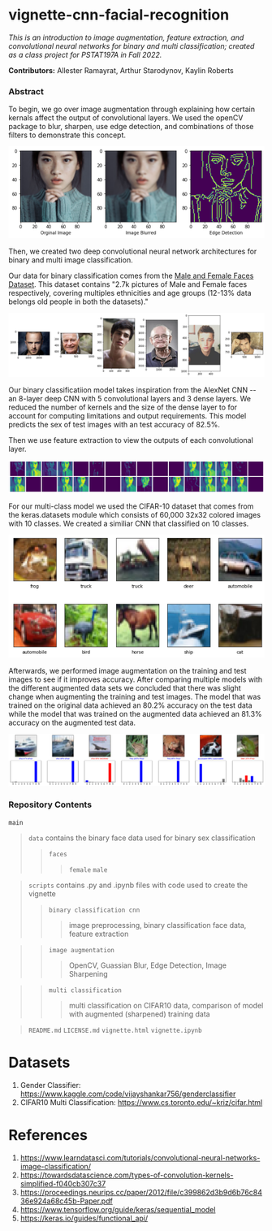 # vignette-cnn-facial-recognition

*This is an introduction to image augmentation, feature extraction, and convolutional neural networks for  binary and multi classification; created as a class project for PSTAT197A in Fall 2022.*

**Contributors:** Allester Ramayrat, Arthur Starodynov, Kaylin Roberts

### Abstract

To begin, we go over image augmentation through explaining how certain kernals affect the output of convolutional layers. We used the openCV package to blur, sharpen, use edge detection, and combinations of those filters to demonstrate this concept.

![](./img/img_1.png)

Then, we created two deep convolutional neural network architectures for binary and multi image classification. 

Our data for binary classification comes from the [Male and Female Faces Dataset](https://www.kaggle.com/datasets/ashwingupta3012/male-and-female-faces-dataset). This dataset contains "2.7k pictures of Male and Female faces respectively, covering multiples ethnicities and age groups (12-13% data belongs old people in both the datasets)."

![](./img/img_2.png)

Our binary classificatiion model takes inspiration from the AlexNet CNN -- an 8-layer deep CNN with 5 convolutional layers and 3 dense layers. We reduced the number of kernels and the size of the dense layer to for account for computing limitations and output requirements. This model predicts the sex of test images with an test accuracy of 82.5%.
 
Then we use feature extraction to view the outputs of each convolutional layer.

![](./img/img_3.png)

For our multi-class model we used the CIFAR-10 dataset that comes from the keras.datasets module which consists of 60,000 32x32 colored images with 10 classes. We created a similiar CNN that classified on 10 classes. 

![](./img/img_4.png)

Afterwards, we performed image augmentation on the training and test images to see if it improves accuracy. After comparing multiple models with the different augmented data sets we concluded that there was slight  change when augmenting the training and test images. The model that was trained on the original data achieved an 80.2% accuracy on the test data while the model that was trained on the augmented data achieved an 81.3% accuracy on the augmented test data. 

![](./img/img_5.png)

### Repository Contents
`main`
> `data` contains the binary face data used for binary sex classification
>> `faces` 
>>> `female`
>>> `male`

> `scripts` contains .py and .ipynb files with code used to create the vignette
>> `binary classification cnn`
>>> image preprocessing, binary classification face data, feature extraction

>> `image augmentation`
>>> OpenCV, Guassian Blur, Edge Detection, Image Sharpening

>> `multi classification`
>>> multi classification on CIFAR10 data, comparison of model with augmented (sharpened) training data

> `README.md`
> `LICENSE.md`
> `vignette.html`
> `vignette.ipynb` 

# Datasets

1. Gender Classifier: https://www.kaggle.com/code/vijayshankar756/genderclassifier
2. CIFAR10 Multi Classification: https://www.cs.toronto.edu/~kriz/cifar.html

# References
1. https://www.learndatasci.com/tutorials/convolutional-neural-networks-image-classification/
2. https://towardsdatascience.com/types-of-convolution-kernels-simplified-f040cb307c37
3. https://proceedings.neurips.cc/paper/2012/file/c399862d3b9d6b76c8436e924a68c45b-Paper.pdf
4. https://www.tensorflow.org/guide/keras/sequential_model
5. https://keras.io/guides/functional_api/
